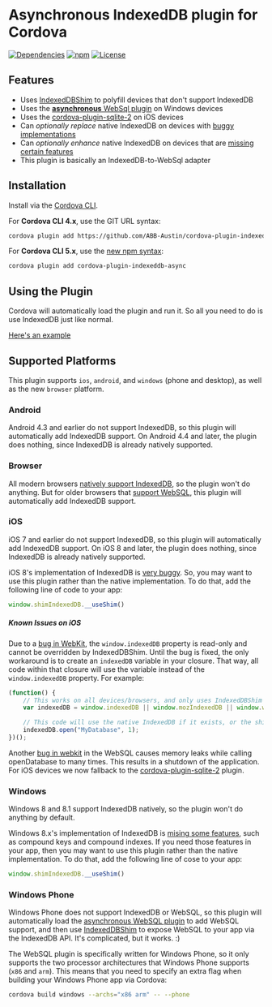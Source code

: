 Asynchronous IndexedDB plugin for Cordova
================================

[![Dependencies](https://img.shields.io/david/ABB-Austin/cordova-plugin-indexeddb-async.svg)](https://david-dm.org/ABB-Austin/cordova-plugin-indexeddb-async)
[![npm](http://img.shields.io/npm/v/cordova-plugin-indexeddb-async.svg)](https://www.npmjs.com/package/cordova-plugin-indexeddb-async)
[![License](https://img.shields.io/npm/l/cordova-plugin-indexeddb-async.svg)](LICENSE)


Features
--------------------------
* Uses [IndexedDBShim](https://github.com/axemclion/IndexedDBShim) to polyfill devices that don't support IndexedDB
* Uses the [__asynchronous__ WebSql plugin](https://github.com/Thinkwise/cordova-plugin-websql) on Windows devices
* Uses the [cordova-plugin-sqlite-2](https://github.com/nolanlawson/cordova-plugin-sqlite-2) on iOS devices
* Can _optionally replace_ native IndexedDB on devices with [buggy implementations](http://www.raymondcamden.com/2014/9/25/IndexedDB-on-iOS-8--Broken-Bad)
* Can _optionally enhance_ native IndexedDB on devices that are [missing certain features](http://codepen.io/cemerick/pen/Itymi)
* This plugin is basically an IndexedDB-to-WebSql adapter


Installation
--------------------------
Install via the [Cordova CLI](https://cordova.apache.org/docs/en/edge/guide_cli_index.md.html).

For __Cordova CLI 4.x__, use the GIT URL syntax:

````bash
cordova plugin add https://github.com/ABB-Austin/cordova-plugin-indexeddb-async.git
````

For __Cordova CLI 5.x__, use the [new npm syntax](https://github.com/cordova/apache-blog-posts/blob/master/2015-04-15-plugins-release-and-move-to-npm.md):

````bash
cordova plugin add cordova-plugin-indexeddb-async
````


Using the Plugin
--------------------------
Cordova will automatically load the plugin and run it.  So all you need to do is use IndexedDB just like normal.

[Here's an example](https://gist.github.com/BigstickCarpet/a0d6389a5d0e3a24814b)



Supported Platforms
--------------------------
This plugin supports `ios`, `android`, and `windows` (phone and desktop), as well as the new `browser` platform.

### Android
Android 4.3 and earlier do not support IndexedDB, so this plugin will automatically add IndexedDB support.  On Android 4.4 and later, the plugin does nothing, since IndexedDB is already natively supported.


### Browser
All modern browsers [natively support IndexedDB](http://caniuse.com/#search=indexeddb), so the plugin won't do anything.  But for older browsers that [support WebSQL](http://caniuse.com/#search=websql), this plugin will automatically add IndexedDB support.


### iOS
iOS 7 and earlier do not support IndexedDB, so this plugin will automatically add IndexedDB support.  On iOS 8 and later, the plugin does nothing, since IndexedDB is already natively supported.

iOS 8's implementation of IndexedDB is [very buggy](http://www.raymondcamden.com/2014/9/25/IndexedDB-on-iOS-8--Broken-Bad).  So, you may want to use this plugin rather than the native implementation.  To do that, add the following line of code to your app:

````javascript
window.shimIndexedDB.__useShim()
````

##### Known Issues on iOS
Due to a [bug in WebKit](https://bugs.webkit.org/show_bug.cgi?id=137034), the `window.indexedDB` property is read-only and cannot be overridden by IndexedDBShim.  Until the bug is fixed, the only workaround is to create an `indexedDB` variable in your closure.  That way, all code within that closure will use the variable instead of the `window.indexedDB` property.  For example:

````javascript
(function() {
    // This works on all devices/browsers, and only uses IndexedDBShim as a final fallback
    var indexedDB = window.indexedDB || window.mozIndexedDB || window.webkitIndexedDB || window.msIndexedDB || window.shimIndexedDB;

    // This code will use the native IndexedDB if it exists, or the shim otherwise
    indexedDB.open("MyDatabase", 1);
})();
````

Another [bug in webkit](https://bugs.webkit.org/show_bug.cgi?id=137760) in the WebSQL causes memory leaks while calling openDatabase to many times. This results in a shutdown of the application. For iOS devices we now fallback to the [cordova-plugin-sqlite-2](https://github.com/nolanlawson/cordova-plugin-sqlite-2) plugin.

### Windows
Windows 8 and 8.1 support IndexedDB natively, so the plugin won't do anything by default.  

Windows 8.x's implementation of IndexedDB is [mising some features](http://codepen.io/cemerick/pen/Itymi), such as compound keys and compound indexes. If you need those features in your app, then you may want to use this plugin rather than the native implementation.  To do that, add the following line of cose to your app:

````javascript
window.shimIndexedDB.__useShim()
````


### Windows Phone
Windows Phone does not support IndexedDB or WebSQL, so this plugin will automatically load the [asynchronous WebSQL plugin](https://github.com/Thinkwise/cordova-plugin-websql) to add WebSQL support, and then use [IndexedDBShim](https://github.com/axemclion/IndexedDBShim) to expose WebSQL to your app via the IndexedDB API.  It's complicated, but it works.  :)

The WebSQL plugin is specifically written for Windows Phone, so it only supports the two processor architectures that Windows Phone supports (`x86` and `arm`).  This means that you need to specify an extra flag when building your Windows Phone app via Cordova:

````bash
cordova build windows --archs="x86 arm" -- --phone
````
